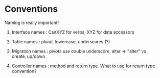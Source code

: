 Conventions
======

Naming is really important!

1. Interface names : CanXYZ for verbs, XYZ for data accessors

2. Table names : plural, lowercase, underscores (?)

3. Migration names : pivots use double underscore, alter => "alter" vs create, up/down

4. Controller names : method and return type. What to use for return type convention?

